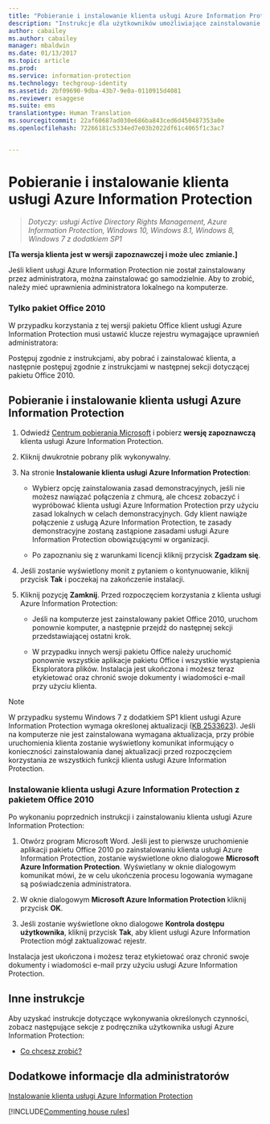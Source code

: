 ```yaml
---
title: "Pobieranie i instalowanie klienta usługi Azure Information Protection | Azure Information Protection"
description: "Instrukcje dla użytkowników umożliwiające zainstalowanie klienta usługi Azure Information Protection dla systemu Windows w celu umożliwienia klasyfikowania i ochrony dokumentów oraz wiadomości e-mail."
author: cabailey
ms.author: cabailey
manager: mbaldwin
ms.date: 01/13/2017
ms.topic: article
ms.prod: 
ms.service: information-protection
ms.technology: techgroup-identity
ms.assetid: 2bf09690-9dba-43b7-9e0a-0110915d4081
ms.reviewer: esaggese
ms.suite: ems
translationtype: Human Translation
ms.sourcegitcommit: 22af60687ad030e686ba843ced6d450487353a0e
ms.openlocfilehash: 72266181c5334ed7e03b2022df61c4065f1c3ac7


---
```


# <a name="download-and-install-the-azure-information-protection-client"></a>Pobieranie i instalowanie klienta usługi Azure Information Protection

>*Dotyczy: usługi Active Directory Rights Management, Azure Information Protection, Windows 10, Windows 8.1, Windows 8, Windows 7 z dodatkiem SP1*

**[Ta wersja klienta jest w wersji zapoznawczej i może ulec zmianie.]**

Jeśli klient usługi Azure Information Protection nie został zainstalowany przez administratora, można zainstalować go samodzielnie. Aby to zrobić, należy mieć uprawnienia administratora lokalnego na komputerze. 

### <a name="office-2010-only"></a>Tylko pakiet Office 2010

W przypadku korzystania z tej wersji pakietu Office klient usługi Azure Information Protection musi ustawić klucze rejestru wymagające uprawnień administratora: 

Postępuj zgodnie z instrukcjami, aby pobrać i zainstalować klienta, a następnie postępuj zgodnie z instrukcjami w następnej sekcji dotyczącej pakietu Office 2010.

## <a name="to-download-and-install-the-azure-information-protection-client"></a>Pobieranie i instalowanie klienta usługi Azure Information Protection

1.  Odwiedź [Centrum pobierania Microsoft](https://www.microsoft.com/en-us/download/details.aspx?id=53018) i pobierz **wersję zapoznawczą** klienta usługi Azure Information Protection.

2. Kliknij dwukrotnie pobrany plik wykonywalny. 

3. Na stronie **Instalowanie klienta usługi Azure Information Protection**: 
    
    - Wybierz opcję zainstalowania zasad demonstracyjnych, jeśli nie możesz nawiązać połączenia z chmurą, ale chcesz zobaczyć i wypróbować klienta usługi Azure Information Protection przy użyciu zasad lokalnych w celach demonstracyjnych. Gdy klient nawiąże połączenie z usługą Azure Information Protection, te zasady demonstracyjne zostaną zastąpione zasadami usługi Azure Information Protection obowiązującymi w organizacji.
    
    - Po zapoznaniu się z warunkami licencji kliknij przycisk **Zgadzam się**.

4. Jeśli zostanie wyświetlony monit z pytaniem o kontynuowanie, kliknij przycisk **Tak** i poczekaj na zakończenie instalacji.

3. Kliknij pozycję **Zamknij**. Przed rozpoczęciem korzystania z klienta usługi Azure Information Protection:

    - Jeśli na komputerze jest zainstalowany pakiet Office 2010, uruchom ponownie komputer, a następnie przejdź do następnej sekcji przedstawiającej ostatni krok.
    
    - W przypadku innych wersji pakietu Office należy uruchomić ponownie wszystkie aplikacje pakietu Office i wszystkie wystąpienia Eksploratora plików. Instalacja jest ukończona i możesz teraz etykietować oraz chronić swoje dokumenty i wiadomości e-mail przy użyciu klienta.

> [!NOTE]
> W przypadku systemu Windows 7 z dodatkiem SP1 klient usługi Azure Information Protection wymaga określonej aktualizacji ([KB 2533623](https://support.microsoft.com/en-us/kb/2533623)). Jeśli na komputerze nie jest zainstalowana wymagana aktualizacja, przy próbie uruchomienia klienta zostanie wyświetlony komunikat informujący o konieczności zainstalowania danej aktualizacji przed rozpoczęciem korzystania ze wszystkich funkcji klienta usługi Azure Information Protection.

### <a name="installing-the-azure-information-protection-client-with-office-2010"></a>Instalowanie klienta usługi Azure Information Protection z pakietem Office 2010

Po wykonaniu poprzednich instrukcji i zainstalowaniu klienta usługi Azure Information Protection:

1. Otwórz program Microsoft Word. Jeśli jest to pierwsze uruchomienie aplikacji pakietu Office 2010 po zainstalowaniu klienta usługi Azure Information Protection, zostanie wyświetlone okno dialogowe **Microsoft Azure Information Protection**. Wyświetlany w oknie dialogowym komunikat mówi, że w celu ukończenia procesu logowania wymagane są poświadczenia administratora.

2. W oknie dialogowym **Microsoft Azure Information Protection** kliknij przycisk **OK**.

2. Jeśli zostanie wyświetlone okno dialogowe **Kontrola dostępu użytkownika**, kliknij przycisk **Tak**, aby klient usługi Azure Information Protection mógł zaktualizować rejestr.

Instalacja jest ukończona i możesz teraz etykietować oraz chronić swoje dokumenty i wiadomości e-mail przy użyciu usługi Azure Information Protection.

## <a name="other-instructions"></a>Inne instrukcje
Aby uzyskać instrukcje dotyczące wykonywania określonych czynności, zobacz następujące sekcje z podręcznika użytkownika usługi Azure Information Protection:

-   [Co chcesz zrobić?](client-user-guide.md#what-do-you-want-to-do)

## <a name="additional-information-for-administrators"></a>Dodatkowe informacje dla administratorów
[Instalowanie klienta usługi Azure Information Protection](info-protect-client.md)

[!INCLUDE[Commenting house rules](../includes/houserules.md)]



<!--HONumber=Jan17_HO2-->



